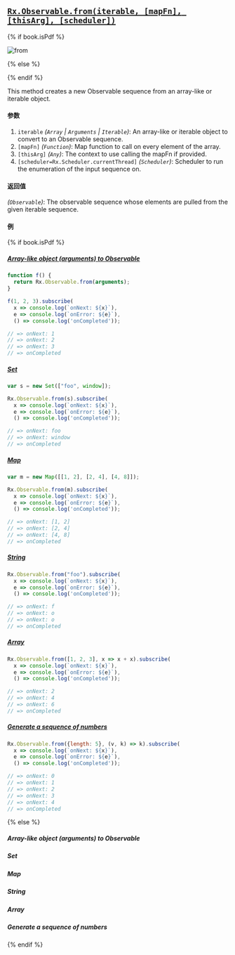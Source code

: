 ## [`Rx.Observable.from(iterable, [mapFn], [thisArg], [scheduler])`](https://github.com/Reactive-Extensions/RxJS/blob/master/src/core/linq/observable/from.js)

{% if book.isPdf %}

![from](http://reactivex.io/documentation/operators/images/from.png)

{% else %}


{% endif %}

This method creates a new Observable sequence from an array-like or iterable object.

#### 参数
1. `iterable` *(`Array` | `Arguments` | `Iterable`)*: An array-like or iterable object to convert to an Observable sequence.
2. `[mapFn]` *(`Function`)*: Map function to call on every element of the array.
3. `[thisArg]` *(`Any`)*: The context to use calling the mapFn if provided.
4. `[scheduler=Rx.Scheduler.currentThread]` *(`Scheduler`)*: Scheduler to run the enumeration of the input sequence on.

#### 返回值
*(`Observable`)*: The observable sequence whose elements are pulled from the given iterable sequence.

#### 例

{% if book.isPdf %}

##### [Array-like object (arguments) to Observable](http://jsbin.com/dekire/2/edit?js,console)

```js
function f() {
  return Rx.Observable.from(arguments);
}

f(1, 2, 3).subscribe(
  x => console.log(`onNext: ${x}`),
  e => console.log(`onError: ${e}`),
  () => console.log('onCompleted'));

// => onNext: 1
// => onNext: 2
// => onNext: 3
// => onCompleted
```

##### [Set](http://jsbin.com/dapoju/4/edit?js,console)

```js
var s = new Set(["foo", window]);

Rx.Observable.from(s).subscribe(
  x => console.log(`onNext: ${x}`),
  e => console.log(`onError: ${e}`),
  () => console.log('onCompleted'));

// => onNext: foo
// => onNext: window
// => onCompleted
```

##### [Map](http://jsbin.com/yukiyu/4/edit?js,console)

```js
var m = new Map([[1, 2], [2, 4], [4, 8]]);

Rx.Observable.from(m).subscribe(
  x => console.log(`onNext: ${x}`),
  e => console.log(`onError: ${e}`),
  () => console.log('onCompleted'));

// => onNext: [1, 2]
// => onNext: [2, 4]
// => onNext: [4, 8]
// => onCompleted
```

##### [String](http://jsbin.com/bemuqa/3/edit?js,console)

```js
Rx.Observable.from("foo").subscribe(
  x => console.log(`onNext: ${x}`),
  e => console.log(`onError: ${e}`),
  () => console.log('onCompleted'));

// => onNext: f
// => onNext: o
// => onNext: o
// => onCompleted
```

##### [Array](http://jsbin.com/tiluno/2/edit?js,console)

```js
Rx.Observable.from([1, 2, 3], x => x + x).subscribe(
  x => console.log(`onNext: ${x}`),
  e => console.log(`onError: ${e}`),
  () => console.log('onCompleted'));

// => onNext: 2
// => onNext: 4
// => onNext: 6
// => onCompleted
```

##### [Generate a sequence of numbers](http://jsbin.com/piyehe/2/edit?js,console)

```js
Rx.Observable.from({length: 5}, (v, k) => k).subscribe(
  x => console.log(`onNext: ${x}`),
  e => console.log(`onError: ${e}`),
  () => console.log('onCompleted'));

// => onNext: 0
// => onNext: 1
// => onNext: 2
// => onNext: 3
// => onNext: 4
// => onCompleted
```

{% else %}

##### Array-like object (arguments) to Observable

[](http://jsbin.com/dekire/2/embed?js,console)

##### Set

[](http://jsbin.com/dapoju/4/embed?js,console)

##### Map

[](http://jsbin.com/yukiyu/4/embed?js,console)

##### String

[](http://jsbin.com/bemuqa/3/embed?js,console)

##### Array

[](http://jsbin.com/tiluno/2/embed?js,console)

##### Generate a sequence of numbers

[](http://jsbin.com/piyehe/2/embed?js,console)

{% endif %}

